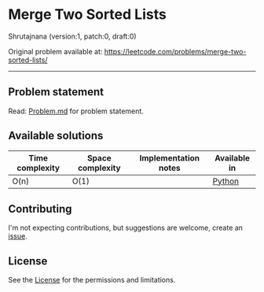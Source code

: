 [//]: # ( ------------------------------------------------------------------ {c)
[//]: # ( COPYRIGHT 2022 Dwij Bavisi <dwijbavisi@gmail.com>                  {c)
[//]: # ( Licensed under:                                                    {c)
[//]: # (     Taciturn Coder's `License to Hack` License                     {c)
[//]: # (     TC's L2H 1.0                                                   {c)
[//]: # ( A copy of the License may be obtained from:                        {c)
[//]: # (     https://TaciturnCoder.github.io/TCsL2H/legalcode/1.0           {c)
[//]: # ( See the License for the permissions and limitations.               {c)
[//]: # ( ------------------------------------------------------------------ {c)

# Merge Two Sorted Lists
Shrutajnana (version:1, patch:0, draft:0)

Original problem available at: https://leetcode.com/problems/merge-two-sorted-lists/

---
## Problem statement
Read: [Problem.md](./Problem.md) for problem statement.

## Available solutions
| Time complexity | Space complexity | Implementation notes | Available in |
| --- | --- | --- | --- |
| O(n) | O(1) |  | [Python][py] |

## Contributing
I'm not expecting contributions, but suggestions are welcome,
create an [issue](https://github.com/TaciturnCoder/Shrutajnana/issues/new).

## License
See the [License](../../License.md) for the permissions and limitations.

[bash]:/Bash/Versions.md
[c]:./C/Versions.md
[cpp]:./C++/Versions.md
[java]:./Java/Versions.md
[js]:./JavaScript/Versions.md
[py]:./Python/Versions.md
[ts]:/TypeScript/Versions.md

